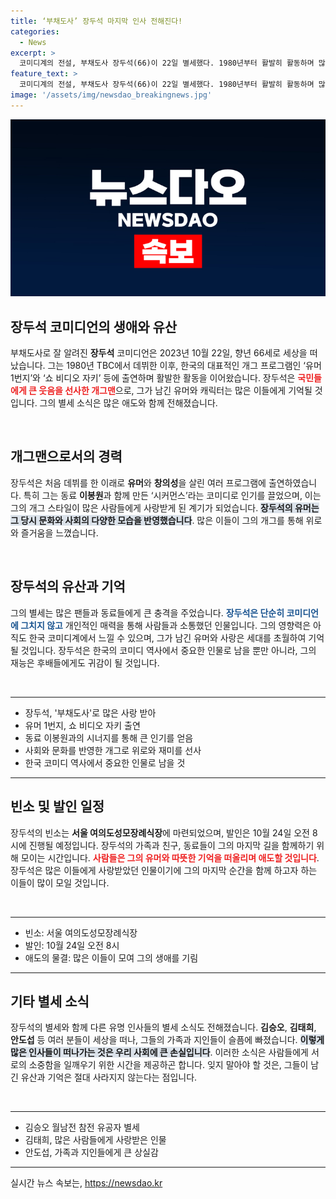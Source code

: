 ```yaml
---
title: ‘부채도사’ 장두석 마지막 인사 전해진다!
categories:
  - News
excerpt: >
  코미디계의 전설, 부채도사 장두석(66)이 22일 별세했다. 1980년부터 활발히 활동하며 많은 사랑을 받았던 그는, 유머와 감동으로 기억될 것이다.
feature_text: >
  코미디계의 전설, 부채도사 장두석(66)이 22일 별세했다. 1980년부터 활발히 활동하며 많은 사랑을 받았던 그는, 유머와 감동으로 기억될 것이다.
image: '/assets/img/newsdao_breakingnews.jpg'
---
```


<p><img src="/assets/img/newsdao_breakingnews.jpg" alt="ontimetimes 속보" /></p>

<h2 data-ke-size="size26">장두석 코미디언의 생애와 유산</h2>

<p data-ke-size="size16">부채도사로 잘 알려진 <b>장두석</b> 코미디언은 2023년 10월 22일, 향년 66세로 세상을 떠났습니다. 그는 1980년 TBC에서 데뷔한 이후, 한국의 대표적인 개그 프로그램인 ‘유머 1번지’와 ‘쇼 비디오 자키’ 등에 출연하며 활발한 활동을 이어왔습니다. 장두석은 <b><span style="color: #ee2323;">국민들에게 큰 웃음을 선사한 개그맨</span></b>으로, 그가 남긴 유머와 캐릭터는 많은 이들에게 기억될 것입니다. 그의 별세 소식은 많은 애도와 함께 전해졌습니다.</p>

<p data-ke-size="size16">&nbsp;</p>

<h2 data-ke-size="size26">개그맨으로서의 경력</h2>

<p data-ke-size="size16">장두석은 처음 데뷔를 한 이래로 <b>유머</b>와 <b>창의성</b>을 살린 여러 프로그램에 출연하였습니다. 특히 그는 동료 <b>이봉원</b>과 함께 만든 ‘시커먼스’라는 코미디로 인기를 끌었으며, 이는 그의 개그 스타일이 많은 사람들에게 사랑받게 된 계기가 되었습니다. <b><span style="background-color: #21538527;">장두석의 유머는 그 당시 문화와 사회의 다양한 모습을 반영했습니다</span></b>. 많은 이들이 그의 개그를 통해 위로와 즐거움을 느꼈습니다.</p>

<p data-ke-size="size16">&nbsp;</p>

<h2 data-ke-size="size26">장두석의 유산과 기억</h2>

<p data-ke-size="size16">그의 별세는 많은 팬들과 동료들에게 큰 충격을 주었습니다. <b><span style="color: #1a5490;">장두석은 단순히 코미디언에 그치지 않고</span></b> 개인적인 매력을 통해 사람들과 소통했던 인물입니다. 그의 영향력은 아직도 한국 코미디계에서 느낄 수 있으며, 그가 남긴 유머와 사랑은 세대를 초월하여 기억될 것입니다. 장두석은 한국의 코미디 역사에서 중요한 인물로 남을 뿐만 아니라, 그의 재능은 후배들에게도 귀감이 될 것입니다.</p>

<p data-ke-size="size16">&nbsp;</p>

<hr>

<ul>
    <li>장두석, '부채도사'로 많은 사랑 받아</li>
    <li>유머 1번지, 쇼 비디오 자키 출연</li>
    <li>동료 이봉원과의 시너지를 통해 큰 인기를 얻음</li>
    <li>사회와 문화를 반영한 개그로 위로와 재미를 선사</li>
    <li>한국 코미디 역사에서 중요한 인물로 남을 것</li>
</ul>

<hr>

<h2 data-ke-size="size26">빈소 및 발인 일정</h2>

<p data-ke-size="size16">장두석의 빈소는 <b>서울 여의도성모장례식장</b>에 마련되었으며, 발인은 10월 24일 오전 8시에 진행될 예정입니다. 장두석의 가족과 친구, 동료들이 그의 마지막 길을 함께하기 위해 모이는 시간입니다. <b><span style="color: #ee2323;">사람들은 그의 유머와 따뜻한 기억을 떠올리며 애도할 것입니다</span></b>. 장두석은 많은 이들에게 사랑받았던 인물이기에 그의 마지막 순간을 함께 하고자 하는 이들이 많이 모일 것입니다.</p>

<p data-ke-size="size16">&nbsp;</p>

<hr>

<ul>
    <li>빈소: 서울 여의도성모장례식장</li>
    <li>발인: 10월 24일 오전 8시</li>
    <li>애도의 물결: 많은 이들이 모여 그의 생애를 기림</li>
</ul>

<hr>

<h2 data-ke-size="size26">기타 별세 소식</h2>

<p data-ke-size="size16">장두석의 별세와 함께 다른 유명 인사들의 별세 소식도 전해졌습니다. <b>김승오</b>, <b>김태희</b>, <b>안도섭</b> 등 여러 분들이 세상을 떠나, 그들의 가족과 지인들이 슬픔에 빠졌습니다. <b><span style="background-color: #21538527;">이렇게 많은 인사들이 떠나가는 것은 우리 사회에 큰 손실입니다</span></b>. 이러한 소식은 사람들에게 서로의 소중함을 일깨우기 위한 시간을 제공하곤 합니다. 잊지 말아야 할 것은, 그들이 남긴 유산과 기억은 절대 사라지지 않는다는 점입니다.</p>

<p data-ke-size="size16">&nbsp;</p>

<hr>

<ul>
    <li>김승오 월남전 참전 유공자 별세</li>
    <li>김태희, 많은 사람들에게 사랑받은 인물</li>
    <li>안도섭, 가족과 지인들에게 큰 상실감</li>
</ul>

<hr>
실시간 뉴스 속보는, <a href="https://newsdao.kr" rel="dofollow">https://newsdao.kr</a>


